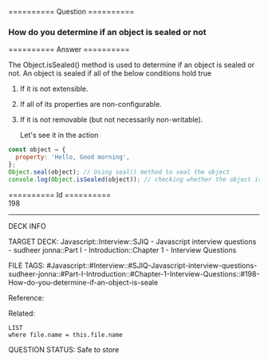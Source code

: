 ========== Question ==========  

### How do you determine if an object is sealed or not  

========== Answer ==========  

The Object.isSealed() method is used to determine if an object is sealed or not.
An object is sealed if all of the below conditions hold true

1. If it is not extensible.

2. If all of its properties are non-configurable.

3. If it is not removable (but not necessarily non-writable).

    Let's see it in the action

```javascript
const object = {
  property: 'Hello, Good morning',
};
Object.seal(object); // Using seal() method to seal the object
console.log(Object.isSealed(object)); // checking whether the object is sealed or not
```

========== Id ==========  
198

---

DECK INFO

TARGET DECK: Javascript::Interview::SJIQ - Javascript interview questions - sudheer jonna::Part I - Introduction::Chapter 1 - Interview Questions

FILE TAGS: #Javascript::#Interview::#SJIQ-Javascript-interview-questions-sudheer-jonna::#Part-I-Introduction::#Chapter-1-Interview-Questions::#198-How-do-you-determine-if-an-object-is-seale

Reference:

Related:

```dataview
LIST
where file.name = this.file.name
```

QUESTION STATUS: Safe to store

